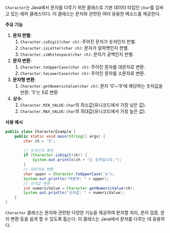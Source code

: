 `Character`는 Java에서 문자를 다루기 위한 클래스로 기본 데이터 타입인 `char`를 감싸고 있는 래퍼 클래스이다. 이 클래스는 문자와 관련된 여러 유용한 메소드를 제공한다.

**주요 기능**
1. **문자 판별**:
    1. `Character.isDigit(char ch)`: 주어진 문자가 숫자인지 판별.
    2. `Character.isLetter(char ch)`: 문자가 알파벳인지 판별.
    3. `Character.isWhitespace(char ch)`: 문자가 공백인지 판별.
2. **문자 변환**:
    1. `Character.toUpperCase(char ch)`: 주어진 문자를 대문자로 변환.
    2. `Character.toLowerCase(char ch)`: 주어진 문자를 소문자로 변환.
3. **문자형 변환**:
    1. `Character.getNumericValue(char ch)`: 문자 '0'~'9'에 해당하는 숫자값을 반환. '5'는 5로 변환
4. **상수**:
    1. `Character.MIN_VALUE`: `char`의 최소값(유니코드에서 가장 낮은 값).
    2. `Character.MAX_VALUE`: `char`의 최대값(유니코드에서 가장 높은 값).

**사용 예시**

``` java
public class CharacterExample {
    public static void main(String[] args) {
        char ch = '5';
        
        // 숫자인지 확인
        if (Character.isDigit(ch)) {
            System.out.println(ch + "는 숫자입니다.");
        }
        // 대문자로 변환
        char upper = Character.toUpperCase('a');
        System.out.println("대문자: " + upper);
        // 숫자값 변환
        int numericValue = Character.getNumericValue(ch);
        System.out.println("숫자값: " + numericValue);
    }
}
```

`Character` 클래스는 문자와 관련된 다양한 기능을 제공하여 문자열 처리, 문자 검증, 문자 변환 등을 쉽게 할 수 있도록 돕는다. 이 클래스는 Java에서 문자를 다루는 데 유용하다.